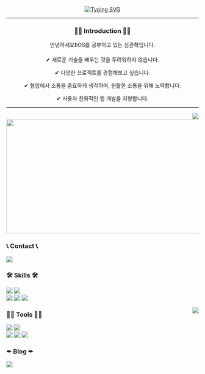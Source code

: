 <div align="center">
 
<a href="https://git.io/typing-svg"><img src="https://readme-typing-svg.demolab.com?font=Dosis&weight=600&size=32&duration=2000&pause=1500&color=007AFF&vCenter=true&width=455&lines=%F0%9F%8D%8F+Sim+Gwan+Hyeok+%E2%80%A2+iOS+Developer" alt="Typing SVG" /></a>

---
### 💁‍♂️ Introduction 💁‍♂️

안녕하세요❗iOS를 공부하고 있는 심관혁입니다.

✔ 새로운 기술을 배우는 것을 두려워하지 않습니다.

✔ 다양한 프로젝트를 경험해보고 싶습니다.

✔ 협업에서 소통을 중요하게 생각하며, 원활한 소통을 위해 노력합니다.

✔ 사용자 친화적인 앱 개발을 지향합니다.

---
</div>

<div align="left">
<img align="right" src="http://mazassumnida.wtf/api/v2/generate_badge?boj=id147369"/>
<a href="https://www.solve-nyang.com"><img src="https://api.solve-nyang.com/compose/id147369" width="600" height="300"/></a>

### 📞 Contact 📞
<a href="mailto:id1593572580@gmail.com"><img src="https://img.shields.io/badge/id1593572580@gmail.com-EA4335?style=plastic&logo=Gmail&logoColor=white"></a>

### 🛠️ Skills 🛠️

<img src="https://img.shields.io/badge/iOS-2E2E2E?style=plastic&logo=apple&logoColor=white"/> <img src="https://img.shields.io/badge/Swift-FF4000?style=plastic&logo=swift&logoColor=white"/>
<br>
<img src="https://img.shields.io/badge/Kotlin-7F52FF?style=plastic&logo=kotlin&logoColor=white"/> <img src="https://img.shields.io/badge/Firebase-DD2C00?style=plastic&logo=firebase&logoColor=white"/> <img src="https://img.shields.io/badge/C++-00599C?style=plastic&logo=cplusplus&logoColor=white"/>

<img align="right" src="https://github-readme-stats.vercel.app/api/top-langs/?username=Gwan-Son&layout=compact&langs_count=8"/>

### 🧑‍🔧 Tools 🧑‍🔧

<img src="https://img.shields.io/badge/Xcode-147EFB?style=plastic&logo=xcode&logoColor=white"/> <img src="https://img.shields.io/badge/AndroidStudio-3DDC84?style=plastic&logo=androidstudio&logoColor=white"/> 
<br>
<img src="https://img.shields.io/badge/Slack-4A154B?style=plastic&logo=slack&logoColor=white"/> <img src="https://img.shields.io/badge/Git-F05032?style=plastic&logo=git&logoColor=white"/> <img src="https://img.shields.io/badge/Figma-F24E1E?style=plastic&logo=figma&logoColor=white"/>

### ✒ Blog ✒
<a href="https://gwanson-dev.tistory.com/">
<img src="https://img.shields.io/badge/TechBlog-000000?style=plastic&logo=Tistory&logoColor=white"/>
</a>

</div>
